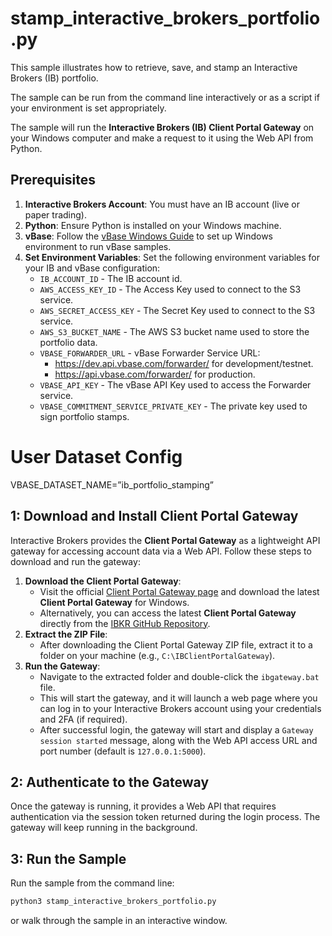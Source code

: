 # stamp_interactive_brokers_portfolio.py

This sample illustrates how to retrieve, save, and stamp an Interactive Brokers (IB) portfolio.

The sample can be run from the command line interactively or as a script if your environment is set appropriately.

The sample will run the **Interactive Brokers (IB) Client Portal Gateway** on your Windows computer and make a request to it using the Web API from Python.

## Prerequisites

1. **Interactive Brokers Account**: You must have an IB account (live or paper trading).
2. **Python**: Ensure Python is installed on your Windows machine.
3. **vBase**: Follow the [vBase Windows Guide](windows_guide.md) to set up Windows environment to run vBase samples.
4. **Set Environment Variables**: Set the following environment variables for your IB and vBase configuration:
   - `IB_ACCOUNT_ID` - The IB account id.
   - `AWS_ACCESS_KEY_ID` - The Access Key used to connect to the S3 service.
   - `AWS_SECRET_ACCESS_KEY` - The Secret Key used to connect to the S3 service.
   - `AWS_S3_BUCKET_NAME` - The AWS S3 bucket name used to store the portfolio data.
   - `VBASE_FORWARDER_URL` - vBase Forwarder Service URL:
     - https://dev.api.vbase.com/forwarder/ for development/testnet.
     - https://api.vbase.com/forwarder/ for production.
   - `VBASE_API_KEY` - The vBase API Key used to access the Forwarder service.
   - `VBASE_COMMITMENT_SERVICE_PRIVATE_KEY` - The private key used to sign portfolio stamps.

# User Dataset Config

VBASE_DATASET_NAME=”ib_portfolio_stamping”

## 1: Download and Install Client Portal Gateway

Interactive Brokers provides the **Client Portal Gateway** as a lightweight API gateway for accessing account data via a Web API. Follow these steps to download and run the gateway:

1. **Download the Client Portal Gateway**:
   - Visit the official [Client Portal Gateway page](https://www.interactivebrokers.com/en/index.php?f=50462) and download the latest **Client Portal Gateway** for Windows.
   - Alternatively, you can access the latest **Client Portal Gateway** directly from the [IBKR GitHub Repository](https://github.com/InteractiveBrokers/clientportal.gw).
2. **Extract the ZIP File**:
   - After downloading the Client Portal Gateway ZIP file, extract it to a folder on your machine (e.g., `C:\IBClientPortalGateway`).
3. **Run the Gateway**:
   - Navigate to the extracted folder and double-click the `ibgateway.bat` file.
   - This will start the gateway, and it will launch a web page where you can log in to your Interactive Brokers account using your credentials and 2FA (if required).
   - After successful login, the gateway will start and display a `Gateway session started` message, along with the Web API access URL and port number (default is `127.0.0.1:5000`).

## 2: Authenticate to the Gateway

Once the gateway is running, it provides a Web API that requires authentication via the session token returned during the login process. The gateway will keep running in the background.

## 3: Run the Sample

Run the sample from the command line:

```bash
python3 stamp_interactive_brokers_portfolio.py
```

or walk through the sample in an interactive window.
